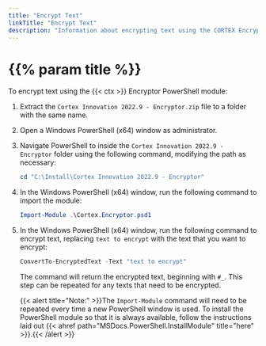 ```yaml
---
title: "Encrypt Text"
linkTitle: "Encrypt Text"
description: "Information about encrypting text using the CORTEX Encryptor."
---
```


# {{% param title %}}

To encrypt text using the {{< ctx >}} Encryptor PowerShell module:

1. Extract the `Cortex Innovation 2022.9 - Encryptor.zip` file to a folder with the same name.
1. Open a Windows PowerShell (x64) window as administrator.
1. Navigate PowerShell to inside the `Cortex Innovation 2022.9 - Encryptor` folder using the following command, modifying the path as necessary:

    ```powershell
    cd "C:\Install\Cortex Innovation 2022.9 - Encryptor"
    ```

1. In the Windows PowerShell (x64) window, run the following command to import the module:

    ```powershell
    Import-Module .\Cortex.Encryptor.psd1
    ```

1. In the Windows PowerShell (x64) window, run the following command to encrypt text, replacing `text to encrypt` with the text that you want to encrypt:

    ```powershell
    ConvertTo-EncryptedText -Text "text to encrypt"
    ```

    The command will return the encrypted text, beginning with `#_`. This step can be repeated for any texts that need to be encrypted.

    {{< alert title="Note:" >}}The `Import-Module` command will need to be repeated every time a new PowerShell window is used. To install the PowerShell module so that it is always available, follow the instructions laid out {{< ahref path="MSDocs.PowerShell.InstallModule" title="here" >}}.{{< /alert >}}
